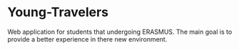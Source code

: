 # Young-Travelers

Web application for students that undergoing ERASMUS.
The main goal is to provide a better experience in there new environment.
